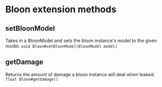 # Bloon extension methods
## setBloonModel
Takes in a BloonModel and sets the bloon instance's model to the given model.
```void Bloon#setBloonModel(BloonModel model)```
## getDamage
Returns the amount of damage a bloon instance will deal when leaked.
```float Bloon#getDamage()```